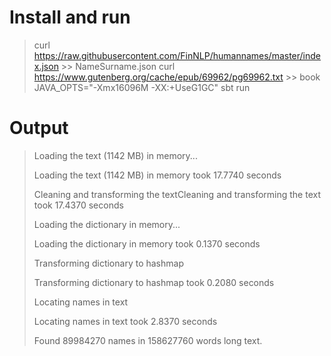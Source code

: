 # Install and run

 >
 > curl https://raw.githubusercontent.com/FinNLP/humannames/master/index.json >> NameSurname.json
 > curl https://www.gutenberg.org/cache/epub/69962/pg69962.txt >> book
 > JAVA_OPTS="-Xmx16096M -XX:+UseG1GC" sbt run
 >
# Output

 > Loading the text (1142 MB) in memory...
 >
 > Loading the text (1142 MB) in memory took 17.7740 seconds
 >
 > Cleaning and transforming the textCleaning and transforming the text took 17.4370 seconds
 >
 > Loading the dictionary in memory...
 >
 > Loading the dictionary in memory took 0.1370 seconds
 >
 > Transforming dictionary to hashmap
 >
 > Transforming dictionary to hashmap took 0.2080 seconds
 >
 > Locating names in text
 >
 > Locating names in text took 2.8370 seconds
 >
 > Found 89984270 names in 158627760 words long text.
 >
